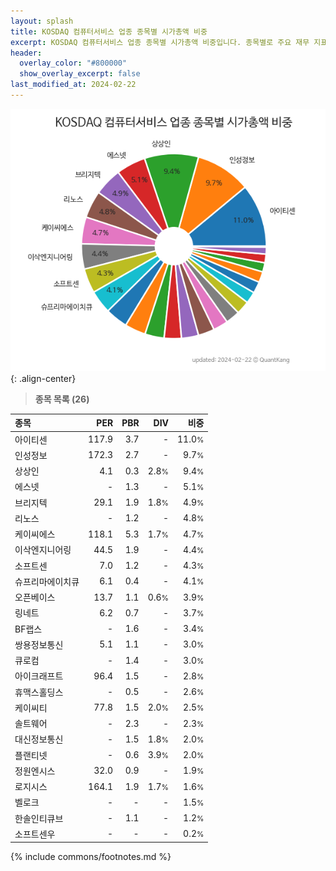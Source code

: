 ```yaml
---
layout: splash
title: KOSDAQ 컴퓨터서비스 업종 종목별 시가총액 비중
excerpt: KOSDAQ 컴퓨터서비스 업종 종목별 시가총액 비중입니다. 종목별로 주요 재무 지표를 함께 표시합니다.
header:
  overlay_color: "#800000"
  show_overlay_excerpt: false
last_modified_at: 2024-02-22
---
```



![KOSDAQ 컴퓨터서비스 업종 종목별 시가총액 비중](/stats/sector/images/kosdaq_업종_컴퓨터서비스_종목.png){: .align-center}


> **종목 목록 (26)**<a id="list"></a>

| **종목** | **PER** | **PBR** | **DIV** | **비중** |
| :------- | ------: | ------: | ------: | -------: |
| 아이티센 | 117.9 | 3.7 | - | 11.0<small>%</small> |
| 인성정보 | 172.3 | 2.7 | - | 9.7<small>%</small> |
| 상상인 | 4.1 | 0.3 | 2.8<small>%</small> | 9.4<small>%</small> |
| 에스넷 | - | 1.3 | - | 5.1<small>%</small> |
| 브리지텍 | 29.1 | 1.9 | 1.8<small>%</small> | 4.9<small>%</small> |
| 리노스 | - | 1.2 | - | 4.8<small>%</small> |
| 케이씨에스 | 118.1 | 5.3 | 1.7<small>%</small> | 4.7<small>%</small> |
| 이삭엔지니어링 | 44.5 | 1.9 | - | 4.4<small>%</small> |
| 소프트센 | 7.0 | 1.2 | - | 4.3<small>%</small> |
| 슈프리마에이치큐 | 6.1 | 0.4 | - | 4.1<small>%</small> |
| 오픈베이스 | 13.7 | 1.1 | 0.6<small>%</small> | 3.9<small>%</small> |
| 링네트 | 6.2 | 0.7 | - | 3.7<small>%</small> |
| BF랩스 | - | 1.6 | - | 3.4<small>%</small> |
| 쌍용정보통신 | 5.1 | 1.1 | - | 3.0<small>%</small> |
| 큐로컴 | - | 1.4 | - | 3.0<small>%</small> |
| 아이크래프트 | 96.4 | 1.5 | - | 2.8<small>%</small> |
| 휴맥스홀딩스 | - | 0.5 | - | 2.6<small>%</small> |
| 케이씨티 | 77.8 | 1.5 | 2.0<small>%</small> | 2.5<small>%</small> |
| 솔트웨어 | - | 2.3 | - | 2.3<small>%</small> |
| 대신정보통신 | - | 1.5 | 1.8<small>%</small> | 2.0<small>%</small> |
| 플랜티넷 | - | 0.6 | 3.9<small>%</small> | 2.0<small>%</small> |
| 정원엔시스 | 32.0 | 0.9 | - | 1.9<small>%</small> |
| 로지시스 | 164.1 | 1.9 | 1.7<small>%</small> | 1.6<small>%</small> |
| 벨로크 | - | - | - | 1.5<small>%</small> |
| 한솔인티큐브 | - | 1.1 | - | 1.2<small>%</small> |
| 소프트센우 | - | - | - | 0.2<small>%</small> |

{% include commons/footnotes.md %}